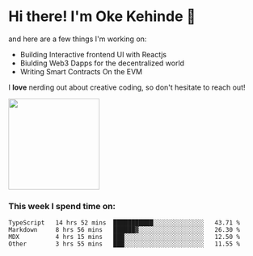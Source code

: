 # Hi there! I'm Oke Kehinde :cowboy_hat_face:

and here are a few things I'm working on:

- Building Interactive frontend UI with Reactjs
- Biulding Web3 Dapps for the decentralized world
- Writing Smart Contracts On the EVM

I **love** nerding out about creative coding, so don't hesitate to reach out!


<img height="180em" src="https://github-readme-stats.vercel.app/api?username=okeken&show_icons=true&hide_border=true&&count_private=true&include_all_commits=true" />

### This week I spend time on:

<!--START_SECTION:waka-->

```text
TypeScript   14 hrs 52 mins  ███████████░░░░░░░░░░░░░░   43.71 %
Markdown     8 hrs 56 mins   ██████▓░░░░░░░░░░░░░░░░░░   26.30 %
MDX          4 hrs 15 mins   ███░░░░░░░░░░░░░░░░░░░░░░   12.50 %
Other        3 hrs 55 mins   ███░░░░░░░░░░░░░░░░░░░░░░   11.55 %
```

<!--END_SECTION:waka-->

